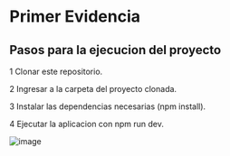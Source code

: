 # Primer Evidencia

## **Pasos para la ejecucion del proyecto**

1 Clonar este repositorio.

2 Ingresar a la carpeta del proyecto clonada.

3 Instalar las dependencias necesarias (npm install).

4 Ejecutar la aplicacion con npm run dev.

![image](https://github.com/user-attachments/assets/bdd5aaf8-d289-4020-bc3e-2b18cbbab763)
